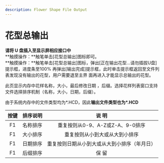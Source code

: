 ```yaml
---
description: Flower Shape File Output
---
```


# 花型总输出

**请将 U 盘插入至显示屏相应接口中**   
**触摸操作：**触笔单击\[花型总输出\]图标即可。  
**触摸操作：**触笔单击\[花型总输出\]图标，弹出\[正在输出花型...请勿插拔U盘\]提示框，进度条至100% 再弹出\[输出完成\]提示框，此时单击提示框返回至文件列表发现没有输出的花型，用户需要退至主界 面再进入才能显示总输出的花型。

此页显示内存中花样名称，大小，最后修改日期 ，后缀。选择花样列表窗口支持文件选择排序机制（名称，大小，日期，后缀）。

由于系统内存中的文件类型均为\*.HCD，因此**输出文件类型也为\*.HCD**

| **按键** | **排序说明** | **说  明** |
| :---: | :---: | :---: |
| F1  | 名称排序 | 重复按则从0-9、A-Z或Z-A、9-0排序 |
| F1  | 大小排序 | 重复按则从小到大或从大到小排序 |
| F1  | 日期排序 | 重复按则日期从小到大或从大到小排序（年月日） |
| F1  | 后缀排序 | 保  留 |



